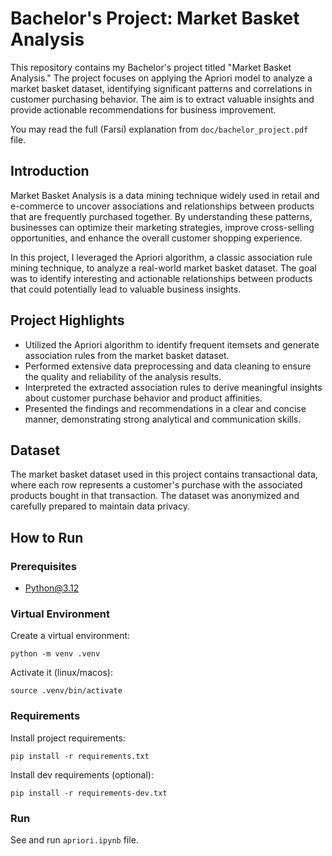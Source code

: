 # Bachelor's Project: Market Basket Analysis

This repository contains my Bachelor's project titled "Market Basket Analysis." The project focuses on applying the Apriori model to analyze a market basket dataset, identifying significant patterns and correlations in customer purchasing behavior. The aim is to extract valuable insights and provide actionable recommendations for business improvement.

You may read the full (Farsi) explanation from `doc/bachelor_project.pdf` file.

## Introduction

Market Basket Analysis is a data mining technique widely used in retail and e-commerce to uncover associations and relationships between products that are frequently purchased together. By understanding these patterns, businesses can optimize their marketing strategies, improve cross-selling opportunities, and enhance the overall customer shopping experience.

In this project, I leveraged the Apriori algorithm, a classic association rule mining technique, to analyze a real-world market basket dataset. The goal was to identify interesting and actionable relationships between products that could potentially lead to valuable business insights.

## Project Highlights

- Utilized the Apriori algorithm to identify frequent itemsets and generate association rules from the market basket dataset.
- Performed extensive data preprocessing and data cleaning to ensure the quality and reliability of the analysis results.
- Interpreted the extracted association rules to derive meaningful insights about customer purchase behavior and product affinities.
- Presented the findings and recommendations in a clear and concise manner, demonstrating strong analytical and communication skills.

## Dataset

The market basket dataset used in this project contains transactional data, where each row represents a customer's purchase with the associated products bought in that transaction. The dataset was anonymized and carefully prepared to maintain data privacy.

## How to Run

### Prerequisites

- Python@3.12

### Virtual Environment

Create a virtual environment:

`python -m venv .venv`

Activate it (linux/macos):

`source .venv/bin/activate`

### Requirements

Install project requirements:

`pip install -r requirements.txt`

Install dev requirements (optional):

`pip install -r requirements-dev.txt`

### Run

See and run `apriori.ipynb` file.
